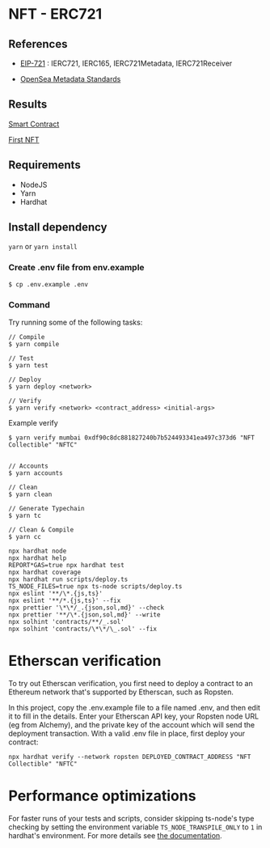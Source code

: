 # NFT - ERC721

## References

- [EIP-721](https://eips.ethereum.org/EIPS/eip-721)
  : IERC721, IERC165, IERC721Metadata, IERC721Receiver

- [OpenSea Metadata Standards](https://docs.opensea.io/docs/metadata-standards)

## Results

[Smart Contract](https://mumbai.polygonscan.com/address/0xdf90c8dc881827240b7b524493341ea497c373d6)

[First NFT](https://testnets.opensea.io/assets/mumbai/0xdf90c8dc881827240b7b524493341ea497c373d6/1)

## Requirements

- NodeJS
- Yarn
- Hardhat

## Install dependency

`yarn` or `yarn install`

### Create .env file from env.example

```
$ cp .env.example .env
```

### Command

Try running some of the following tasks:

```shell
// Compile
$ yarn compile

// Test
$ yarn test

// Deploy
$ yarn deploy <network>

// Verify
$ yarn verify <network> <contract_address> <initial-args>

```

Example verify

```
$ yarn verify mumbai 0xdf90c8dc881827240b7b524493341ea497c373d6 "NFT Collectible" "NFTC"
```

```

// Accounts
$ yarn accounts

// Clean
$ yarn clean

// Generate Typechain
$ yarn tc

// Clean & Compile
$ yarn cc

```

```
npx hardhat node
npx hardhat help
REPORT*GAS=true npx hardhat test
npx hardhat coverage
npx hardhat run scripts/deploy.ts
TS_NODE_FILES=true npx ts-node scripts/deploy.ts
npx eslint '**/\*.{js,ts}'
npx eslint '**/*.{js,ts}' --fix
npx prettier '\*\*/_.{json,sol,md}' --check
npx prettier '**/\*.{json,sol,md}' --write
npx solhint 'contracts/**/_.sol'
npx solhint 'contracts/\*\*/\_.sol' --fix

```

# Etherscan verification

To try out Etherscan verification, you first need to deploy a contract to an Ethereum network that's supported by Etherscan, such as Ropsten.

In this project, copy the .env.example file to a file named .env, and then edit it to fill in the details. Enter your Etherscan API key, your Ropsten node URL (eg from Alchemy), and the private key of the account which will send the deployment transaction. With a valid .env file in place, first deploy your contract:

```shell
npx hardhat verify --network ropsten DEPLOYED_CONTRACT_ADDRESS "NFT Collectible" "NFTC"
```

# Performance optimizations

For faster runs of your tests and scripts, consider skipping ts-node's type checking by setting the environment variable `TS_NODE_TRANSPILE_ONLY` to `1` in hardhat's environment. For more details see [the documentation](https://hardhat.org/guides/typescript.html#performance-optimizations).
